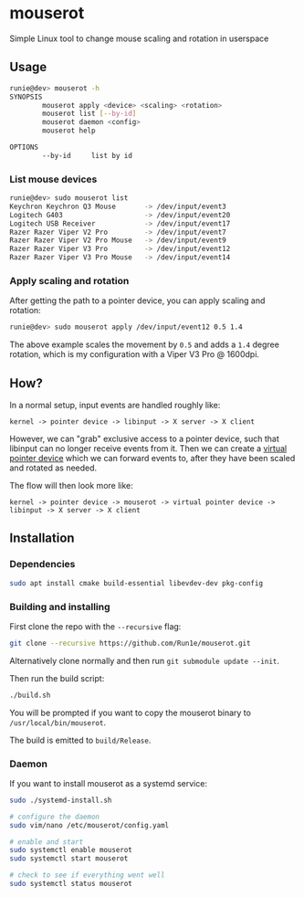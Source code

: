 # mouserot

Simple Linux tool to change mouse scaling and rotation in userspace

## Usage

```bash
runie@dev> mouserot -h
SYNOPSIS
        mouserot apply <device> <scaling> <rotation>
        mouserot list [--by-id]
        mouserot daemon <config>
        mouserot help

OPTIONS
        --by-id     list by id
```

### List mouse devices

```bash
runie@dev> sudo mouserot list
Keychron Keychron Q3 Mouse       -> /dev/input/event3
Logitech G403                    -> /dev/input/event20
Logitech USB Receiver            -> /dev/input/event17
Razer Razer Viper V2 Pro         -> /dev/input/event7
Razer Razer Viper V2 Pro Mouse   -> /dev/input/event9
Razer Razer Viper V3 Pro         -> /dev/input/event12
Razer Razer Viper V3 Pro Mouse   -> /dev/input/event14
```

### Apply scaling and rotation

After getting the path to a pointer device, you can apply scaling and rotation:

```bash
runie@dev> sudo mouserot apply /dev/input/event12 0.5 1.4
```

The above example scales the movement by `0.5` and adds a `1.4` degree rotation, which is my configuration with a Viper V3 Pro @ 1600dpi.

## How?

In a normal setup, input events are handled roughly like:

```
kernel -> pointer device -> libinput -> X server -> X client
```

However, we can "grab" exclusive access to a pointer device, such that libinput can no longer receive events from it.
Then we can create a [virtual pointer device](https://www.kernel.org/doc/html/v4.12/input/uinput.html)
which we can forward events to, after they have been scaled and rotated as needed.

The flow will then look more like:

```
kernel -> pointer device -> mouserot -> virtual pointer device -> libinput -> X server -> X client
```

## Installation

### Dependencies

```bash
sudo apt install cmake build-essential libevdev-dev pkg-config
```

### Building and installing

First clone the repo with the `--recursive` flag:

```bash
git clone --recursive https://github.com/Run1e/mouserot.git
```

Alternatively clone normally and then run `git submodule update --init`.

Then run the build script:

```bash
./build.sh
```

You will be prompted if you want to copy the mouserot binary to `/usr/local/bin/mouserot`.

The build is emitted to `build/Release`.

### Daemon

If you want to install mouserot as a systemd service:

```bash
sudo ./systemd-install.sh

# configure the daemon
sudo vim/nano /etc/mouserot/config.yaml

# enable and start
sudo systemctl enable mouserot
sudo systemctl start mouserot

# check to see if everything went well
sudo systemctl status mouserot
```
